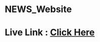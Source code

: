# NEWS_Website

<h1>Live Link : <a href="https://aniketkumar7.github.io/NEWS_Website/" >Click Here</a> </h1>
